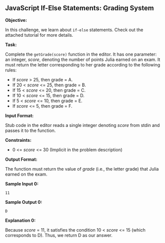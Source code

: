 ## JavaScript If-Else Statements: Grading System

**Objective:**

In this challenge, we learn about `if-else` statements. Check out the attached tutorial for more details.

**Task:**

Complete the `getGrade(score)` function in the editor. It has one parameter: an integer, *score*, denoting the number of points Julia earned on an exam. It must return the letter corresponding to her grade according to the following rules:

*   If *score* > 25, then grade = A.
*   If 20 < *score* <= 25, then grade = B.
*   If 15 < *score* <= 20, then grade = C.
*   If 10 < *score* <= 15, then grade = D.
*   If 5 < *score* <= 10, then grade = E.
*   If *score* <= 5, then grade = F.

**Input Format:**

Stub code in the editor reads a single integer denoting *score* from stdin and passes it to the function.

**Constraints:**

*   0 <= *score* <= 30 (Implicit in the problem description)

**Output Format:**

The function must return the value of *grade* (i.e., the letter grade) that Julia earned on the exam.

**Sample Input 0:**

```
11
```

**Sample Output 0:**

```
D
```

**Explanation 0:**

Because *score* = 11, it satisfies the condition 10 < *score* <= 15 (which corresponds to D). Thus, we return D as our answer.
